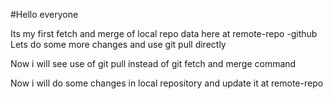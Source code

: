 #Hello everyone

Its my first fetch and merge of local repo data here at remote-repo -github
Lets do some more changes and use git pull directly


Now i will see use of  git pull instead of git fetch and merge command

Now i will do some changes in local repository and update it at remote-repo
